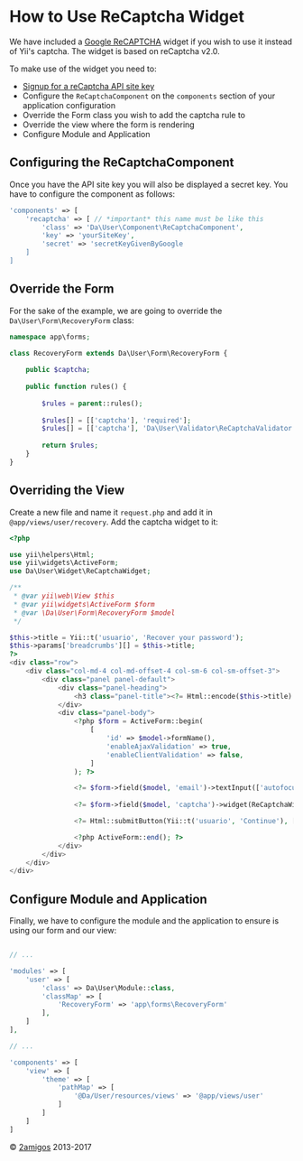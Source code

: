 How to Use ReCaptcha Widget
============================

We have included a [Google ReCAPTCHA](https://developers.google.com/recaptcha) widget if you wish to use it instead of 
Yii's captcha. The widget is based on reCaptcha v2.0.

To make use of the widget you need to: 

- [Signup for a reCaptcha API site key](https://www.google.com/recaptcha/admin#createsite)
- Configure the `ReCaptchaComponent` on the `components` section of your application configuration
- Override the Form class you wish to add the captcha rule to
- Override the view where the form is rendering 
- Configure Module and Application

Configuring the ReCaptchaComponent 
----------------------------------

Once you have the API site key you will also be displayed a secret key. You have to configure the component as follows: 

```php 
'components' => [
    'recaptcha' => [ // *important* this name must be like this
        'class' => 'Da\User\Component\ReCaptchaComponent',
        'key' => 'yourSiteKey',
        'secret' => 'secretKeyGivenByGoogle
    ]
]
```
  
Override the Form 
-----------------

For the sake of the example, we are going to override the `Da\User\Form\RecoveryForm` class: 

```php 
namespace app\forms;

class RecoveryForm extends Da\User\Form\RecoveryForm {
    
    public $captcha;
    
    public function rules() {
    
        $rules = parent::rules();
        
        $rules[] = [['captcha'], 'required'];
        $rules[] = [['captcha'], 'Da\User\Validator\ReCaptchaValidator'];
        
        return $rules;
    }
}

```

Overriding the View
-------------------

Create a new file and name it `request.php` and add it in `@app/views/user/recovery`. Add the captcha widget to it: 

```php 
<?php

use yii\helpers\Html;
use yii\widgets\ActiveForm;
use Da\User\Widget\ReCaptchaWidget;

/**
 * @var yii\web\View $this
 * @var yii\widgets\ActiveForm $form
 * @var \Da\User\Form\RecoveryForm $model
 */

$this->title = Yii::t('usuario', 'Recover your password');
$this->params['breadcrumbs'][] = $this->title;
?>
<div class="row">
    <div class="col-md-4 col-md-offset-4 col-sm-6 col-sm-offset-3">
        <div class="panel panel-default">
            <div class="panel-heading">
                <h3 class="panel-title"><?= Html::encode($this->title) ?></h3>
            </div>
            <div class="panel-body">
                <?php $form = ActiveForm::begin(
                    [
                        'id' => $model->formName(),
                        'enableAjaxValidation' => true,
                        'enableClientValidation' => false,
                    ]
                ); ?>

                <?= $form->field($model, 'email')->textInput(['autofocus' => true]) ?>
                
                <?= $form->field($model, 'captcha')->widget(ReCaptchaWidget::className(), ['theme' => 'dark']) ?>

                <?= Html::submitButton(Yii::t('usuario', 'Continue'), ['class' => 'btn btn-primary btn-block']) ?><br>

                <?php ActiveForm::end(); ?>
            </div>
        </div>
    </div>
</div>

```

Configure Module and Application
--------------------------------

Finally, we have to configure the module and the application to ensure is using our form and our view: 

```php

// ... 

'modules' => [
    'user' => [
        'class' => Da\User\Module::class,
        'classMap' => [
            'RecoveryForm' => 'app\forms\RecoveryForm'
        ], 
    ]
], 

// ...

'components' => [
    'view' => [
        'theme' => [
            'pathMap' => [
                '@Da/User/resources/views' => '@app/views/user'
            ]
        ]
    ]
]

```

© [2amigos](http://www.2amigos.us/) 2013-2017
